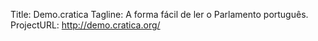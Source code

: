 Title: Demo.cratica
Tagline: A forma fácil de ler o Parlamento português. 
ProjectURL: http://demo.cratica.org/


